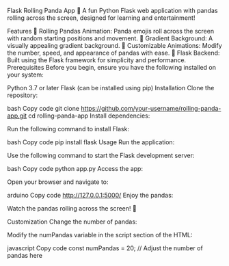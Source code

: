 Flask Rolling Panda App
🐼 A fun Python Flask web application with pandas rolling across the screen, designed for learning and entertainment!

Features
🐼 Rolling Pandas Animation: Panda emojis roll across the screen with random starting positions and movement.
🌈 Gradient Background: A visually appealing gradient background.
🔧 Customizable Animations: Modify the number, speed, and appearance of pandas with ease.
📜 Flask Backend: Built using the Flask framework for simplicity and performance.
Prerequisites
Before you begin, ensure you have the following installed on your system:

Python 3.7 or later
Flask (can be installed using pip)
Installation
Clone the repository:

bash
Copy code
git clone https://github.com/your-username/rolling-panda-app.git
cd rolling-panda-app
Install dependencies:

Run the following command to install Flask:

bash
Copy code
pip install flask
Usage
Run the application:

Use the following command to start the Flask development server:

bash
Copy code
python app.py
Access the app:

Open your browser and navigate to:

arduino
Copy code
http://127.0.0.1:5000/
Enjoy the pandas:

Watch the pandas rolling across the screen! 🐼

Customization
Change the number of pandas:

Modify the numPandas variable in the script section of the HTML:

javascript
Copy code
const numPandas = 20; // Adjust the number of pandas here
